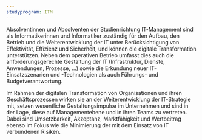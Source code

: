 ```yaml
---
studyprogram: ITM
---
```

Absolventinnen und Absolventen der Studienrichtung IT-Management sind als Informatikerinnen und Informatiker 
zuständig für den Aufbau, den Betrieb und die Weiterentwicklung der IT unter Berücksichtigung von
Effektivität, Effizienz und Sicherheit, und können die digitale Transformation unterstützen. 
Neben dem operativen Betrieb umfasst dies auch die anforderungsgerechte Gestaltung der IT (Infrastruktur, 
Dienste, Anwendungen, Prozesse, …) sowie die Erkundung neuer IT-Einsatzszenarien und -Technologien als auch 
Führungs- und Budgetverantwortung.
 
Im Rahmen der digitalen Transformation von Organisationen und ihren Geschäftsprozessen wirken sie an der 
Weiterentwicklung der IT-Strategie mit, setzen wesentliche Gestaltungsimpulse im Unternehmen und sind 
in der Lage, diese auf Managementebene und in ihren Teams zu vertreten. Dabei sind Umsetzbarkeit, 
Akzeptanz, Marktfähigkeit und Wertbeitrag ebenso im Fokus wie die Minimierung der mit dem 
Einsatz von IT verbundenen Risiken.
